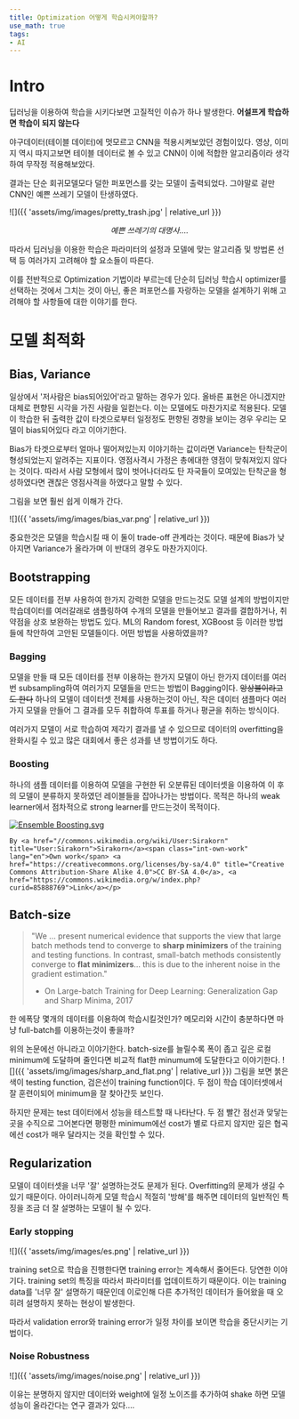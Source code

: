 ```yaml
---
title: Optimization 어떻게 학습시켜야할까?
use_math: true
tags:
- AI
---
```


# Intro
딥러닝을 이용하여 학습을 시키다보면 고질적인 이슈가 하나 발생한다.
**어설프게 학습하면 학습이 되지 않는다**

야구데이터(테이블 데이터)에 멋모르고 CNN을 적용시켜보았던 경험이있다.
영상, 이미지 역시 따지고보면 테이블 데이터로 볼 수 있고 CNN이 이에 적합한 알고리즘이라 생각하여 무작정 적용해보았다.

결과는 단순 회귀모델모다 덜한 퍼포먼스를 갖는 모델이 출력되었다.
그야말로 겉만 CNN인 예쁜 쓰레기 모델이 탄생하였다.

![]({{ 'assets/img/images/pretty_trash.jpg' | relative_url }})



<center><em>예쁜 쓰레기의 대명사.... </em></center>

따라서 딥러닝을 이용한 학습은 파라미터의 설정과 모델에 맞는 알고리즘 및 방법론 선택 등 여러가지 고려해야 할 요소들이 따른다.

이를 전반적으로 Optimization 기법이라 부르는데 단순히 딥러닝 학습시 optimizer를 선택하는 것에서 그치는 것이 아닌, 좋은 퍼포먼스를 자랑하는 모델을 설계하기 위해 고려해야 할 사항들에 대한 이야기를 한다.


# 모델 최적화
## Bias, Variance

일상에서 '저사람은 bias되어있어'라고 말하는 경우가 있다. 올바른 표현은 아니겠지만 대체로 편향된 시각을 가진 사람을 일컫는다.
이는 모델에도 마찬가지로 적용된다. 모델이 학습한 뒤 출력한 값이 타겟으로부터 일정정도 편향된 경향을 보이는 경우 우리는 모델이 bias되어있다 라고 이야기한다.

Bias가 타겟으로부터 얼마나 떨어져있는지 이야기하는 값이라면 Variance는 탄착군이 형성되었는지 알려주는 지표이다. 
영점사격시 가정은 총에대한 영점이 맞춰져있지 않다는 것이다. 따라서 사람 모형에서 많이 벗어나더라도 탄 자국들이 모여있는 탄착군을 형성하였다면 괜찮은 영점사격을 하였다고 말할 수 있다.

그림을 보면 훨씬 쉽게 이해가 간다.

![]({{ 'assets/img/images/bias_var.png' | relative_url }})

중요한것은 모델을 학습시킬 때 이 둘이 trade-off 관계라는 것이다.
때문에 Bias가 낮아지면 Variance가 올라가며 이 반대의 경우도 마찬가지이다.
## Bootstrapping
모든 데이터를 전부 사용하여 한가지 강력한 모델을 만드는것도 모델 설계의 방법이지만
학습데이터를 여러갈래로 샘플링하여 수개의 모델을 만들어보고 결과를 결합하거나, 취약점을 상호 보완하는 방법도 있다.
ML의 Random forest, XGBoost 등 이러한 방법들에 착안하여 고안된 모델들이다. 어떤 방법을 사용하였을까?
### Bagging
모델을 만들 때 모든 데이터를 전부 이용하는 한가지 모델이 아닌 한가지 데이터를 여러번 subsampling하여 여러가지 모델들을 만드는 방법이 Bagging이다.  ~~앙상블이라고도 한다~~
하나의 모델이 데이터셋 전체를 사용하는것이 아닌, 작은 데이터 샘플마다 여러가지 모델을 만들어 그 결과를 모두 취합하여 투표를 하거나 평균을 취하는 방식이다.

여러가지 모델이 서로 학습하여 제각기 결과를 낼 수 있으므로 데이터의 overfitting을 완화시킬 수 있고 많은 대회에서 좋은 성과를 낸 방법이기도 하다.

### Boosting
하나의 샘플 데이터를 이용하여 모델을 구현한 뒤 오분류된 데이터셋을 이용하여 이 후의 모델이 분류하지 못하였던 레이블들을 잡아나가는 방법이다.
목적은 하나의 weak learner에서 점차적으로 strong learner를 만드는것이 목적이다.

<p><a href="https://commons.wikimedia.org/wiki/File:Ensemble_Boosting.svg#/media/File:Ensemble_Boosting.svg"><img src="https://upload.wikimedia.org/wikipedia/commons/thumb/b/b5/Ensemble_Boosting.svg/1200px-Ensemble_Boosting.svg.png" alt="Ensemble Boosting.svg"></a>
	
	By <a href="//commons.wikimedia.org/wiki/User:Sirakorn" title="User:Sirakorn">Sirakorn</a><span class="int-own-work" lang="en">Own work</span> <a href="https://creativecommons.org/licenses/by-sa/4.0" title="Creative Commons Attribution-Share Alike 4.0">CC BY-SA 4.0</a>, <a href="https://commons.wikimedia.org/w/index.php?curid=85888769">Link</a></p>
	
	
	
## Batch-size

>"We ... present numerical evidence that supports the view that large batch methods tend to converge to **sharp minimizers** of the training and testing functions. In contrast, small-batch methods consistently converge to **flat minimizers**... this is due to the inherent noise in the gradient estimation." 
>- On Large-batch Training for Deep Learning: Generalization Gap and Sharp Minima, 2017


한 에폭당 몇개의 데이터를 이용하여 학습시킬것인가?
메모리와 시간이 충분하다면 마냥 full-batch를 이용하는것이 좋을까?

위의 논문에선 아니라고 이야기한다. batch-size를 늘릴수록 폭이 좁고 깊은 로컬 minimum에 도달하며 줄인다면 비교적 flat한 minumum에 도달한다고 이야기한다.
![]({{ 'assets/img/images/sharp_and_flat.png' | relative_url }})
그림을 보면 붉은색이 testing function, 검은선이 training function이다. 두 점이 학습 데이터셋에서 잘 훈련이되어 minimum을 잘 찾아간듯 보인다.

하지만 문제는 test 데이터에서 성능을 테스트할 때 나타난다. 두 점 빨간 점선과 맞닿는 곳을 수직으로 그어본다면 평평한 minimum에선 cost가 별로 다르지 않지만 깊은 협곡에선 cost가 매우 달라지는 것을 확인할 수 있다.

## Regularization
모델이 데이터셋을 너무 '잘' 설명하는것도 문제가 된다.
Overfitting의 문제가 생길 수 있기 때문이다. 아이러니하게 모델 학습시 적절히 '방해'를 해주면 데이터의 일반적인 특징을 조금 더 잘 설명하는 모델이 될 수 있다.

### Early stopping
![]({{ 'assets/img/images/es.png' | relative_url }})

training set으로 학습을 진행한다면 training error는 계속해서 줄어든다. 당연한 이야기다.
training set의 특징을 따라서 파라미터를 업데이트하기 때문이다. 이는 training data를 '너무 잘' 설명하기 때문인데 이로인해 다른 추가적인 데이터가 들어왔을 때 오히려 설명하지 못하는 현상이 발생한다.

따라서 validation error와 training error가 일정 차이를 보이면 학습을 중단시키는 기법이다. 

### Noise Robustness

![]({{ 'assets/img/images/noise.png' | relative_url }})

이유는 분명하지 않지만 데이터와 weight에 일정 노이즈를 추가하여 shake 하면 모델 성능이 올라간다는 연구 결과가 있다....
